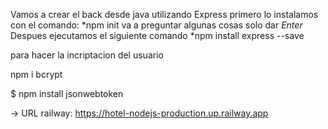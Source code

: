 Vamos a crear el back desde java utilizando Express primero lo instalamos con el comando:
*npm init
va a preguntar algunas cosas solo dar *Enter*
Despues ejecutamos el siguiente comando
*npm install express --save

para hacer la incriptacion del usuario

npm i bcrypt

$ npm install jsonwebtoken

-> URL railway:
https://hotel-nodejs-production.up.railway.app
